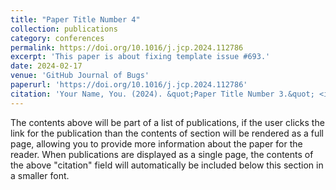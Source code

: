 ```yaml
---
title: "Paper Title Number 4"
collection: publications
category: conferences
permalink: https://doi.org/10.1016/j.jcp.2024.112786
excerpt: 'This paper is about fixing template issue #693.'
date: 2024-02-17
venue: 'GitHub Journal of Bugs'
paperurl: 'https://doi.org/10.1016/j.jcp.2024.112786'
citation: 'Your Name, You. (2024). &quot;Paper Title Number 3.&quot; <i>GitHub Journal of Bugs</i>. 1(3).'
---
```


The contents above will be part of a list of publications, if the user clicks the link for the publication than the contents of section will be rendered as a full page, allowing you to provide more information about the paper for the reader. When publications are displayed as a single page, the contents of the above "citation" field will automatically be included below this section in a smaller font.
